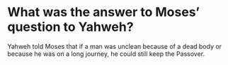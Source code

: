 # What was the answer to Moses’ question to Yahweh?

Yahweh told Moses that if a man was unclean because of a dead body or because he was on a long journey, he could still keep the Passover.

